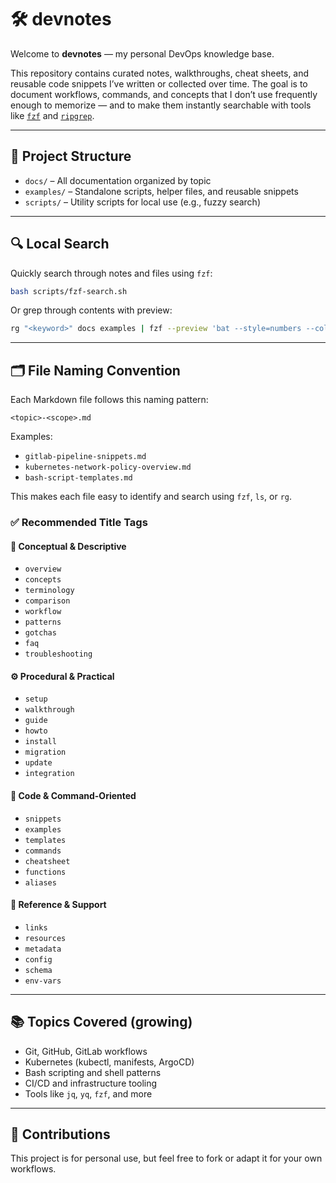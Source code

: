 # 🛠️ devnotes

Welcome to **devnotes** — my personal DevOps knowledge base.

This repository contains curated notes, walkthroughs, cheat sheets, and reusable code snippets I’ve written or collected over time.
The goal is to document workflows, commands, and concepts that I don’t use frequently enough to memorize —
and to make them instantly searchable with tools like [`fzf`](https://github.com/junegunn/fzf) and [`ripgrep`](https://github.com/BurntSushi/ripgrep).

---

## 📁 Project Structure

- `docs/` – All documentation organized by topic
- `examples/` – Standalone scripts, helper files, and reusable snippets
- `scripts/` – Utility scripts for local use (e.g., fuzzy search)

---

## 🔍 Local Search

Quickly search through notes and files using `fzf`:

```bash
bash scripts/fzf-search.sh
```

Or grep through contents with preview:

```bash
rg "<keyword>" docs examples | fzf --preview 'bat --style=numbers --color=always --line-range :100 {1}'
```

---

## 🗂 File Naming Convention

Each Markdown file follows this naming pattern:

```
<topic>-<scope>.md
```

Examples:

- `gitlab-pipeline-snippets.md`
- `kubernetes-network-policy-overview.md`
- `bash-script-templates.md`

This makes each file easy to identify and search using `fzf`, `ls`, or `rg`.

### ✅ Recommended Title Tags

#### 🧠 Conceptual & Descriptive
- `overview`
- `concepts`
- `terminology`
- `comparison`
- `workflow`
- `patterns`
- `gotchas`
- `faq`
- `troubleshooting`

#### ⚙️ Procedural & Practical
- `setup`
- `walkthrough`
- `guide`
- `howto`
- `install`
- `migration`
- `update`
- `integration`

#### 🧪 Code & Command-Oriented
- `snippets`
- `examples`
- `templates`
- `commands`
- `cheatsheet`
- `functions`
- `aliases`

#### 🔗 Reference & Support
- `links`
- `resources`
- `metadata`
- `config`
- `schema`
- `env-vars`

---

## 📚 Topics Covered (growing)

- Git, GitHub, GitLab workflows
- Kubernetes (kubectl, manifests, ArgoCD)
- Bash scripting and shell patterns
- CI/CD and infrastructure tooling
- Tools like `jq`, `yq`, `fzf`, and more

---

## 🚀 Contributions

This project is for personal use, but feel free to fork or adapt it for your own workflows.
